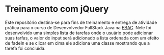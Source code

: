 # Treinamento com jQuery
Este repositório destina-se para fins de treinamento e entrega de atividade prática para o curso de Desenvolvedor FullStack Java na [EBAC](https://ebaconline.com.br/).
Nele foi desenvolvido uma simples lista de tarefas onde o usuário pode adicionar suas tarfas, o valor do input será adicionado a lista ordenada com um efeito de fadeIn e se clicar em cima ele adiciona uma classe mostrando que a tarefa foi concluída.